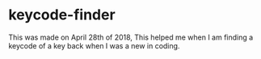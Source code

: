 # keycode-finder

This was made on April 28th of 2018, This helped me when I am finding a keycode of a key back when I was a new in coding.
